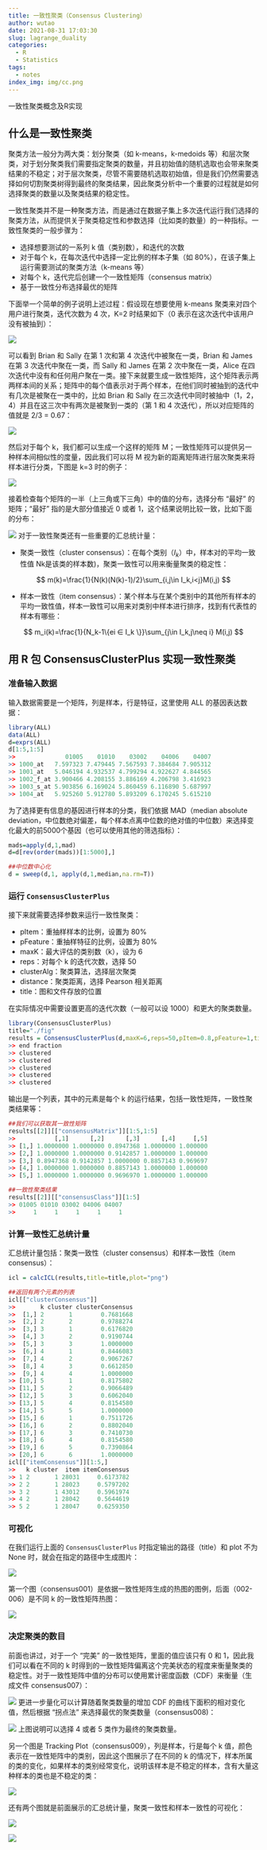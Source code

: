 ```yaml
---
title: 一致性聚类（Consensus Clustering）
author: wutao
date: 2021-08-31 17:03:30
slug: lagrange_duality
categories:
  - R
  - Statistics
tags:
  - notes
index_img: img/cc.png
---
```




一致性聚类概念及R实现

<!-- more -->

## 什么是一致性聚类

聚类方法一般分为两大类：划分聚类（如 k-means，k-medoids 等）和层次聚类，对于划分聚类我们需要指定聚类的数量，并且初始值的随机选取也会带来聚类结果的不稳定；对于层次聚类，尽管不需要随机选取初始值，但是我们仍然需要选择如何切割聚类树得到最终的聚类结果，因此聚类分析中一个重要的过程就是如何选择聚类的数量以及聚类结果的稳定性。

一致性聚类并不是一种聚类方法，而是通过在数据子集上多次迭代运行我们选择的聚类方法，从而提供关于聚类稳定性和参数选择（比如类的数量）的一种指标。一致性聚类的一般步骤为：

-   选择想要测试的一系列 k 值（类别数），和迭代的次数
-   对于每个 k，在每次迭代中选择一定比例的样本子集（如 80%），在该子集上运行需要测试的聚类方法（k-means 等）
-   对每个 k，迭代完后创建一个一致性矩阵（consensus matrix）
-   基于一致性分布选择最优的矩阵

下面举一个简单的例子说明上述过程：假设现在想要使用 k-means 聚类来对四个用户进行聚类，迭代次数为 4 次，K=2 时结果如下（0
表示在这次迭代中该用户没有被抽到）：

![](https://picgo-wutao.oss-cn-shanghai.aliyuncs.com/img/1K80zNAiLjMAO6WcgNqh1GA.png)

可以看到 Brian 和 Sally 在第 1 次和第 4 次迭代中被聚在一类，Brian 和 James 在第 3 次迭代中聚在一类，而 Sally 和 James 在第 2
次中聚在一类，Alice 在四次迭代中没有和任何用户聚在一类。接下来就要生成一致性矩阵，这个矩阵表示两两样本间的关系；矩阵中的每个值表示对于两个样本，在他们同时被抽到的迭代中有几次是被聚在一类中的，比如 Brian 和 Sally 在三次迭代中同时被抽中（1，2，4）并且在这三次中有两次是被聚到一类的（第 1 和 4 次迭代），所以对应矩阵的值就是 2/3 = 0.67：

![](https://picgo-wutao.oss-cn-shanghai.aliyuncs.com/img/1SD5g5G3Sv2-HXxgZLlIsw.png)

然后对于每个 k，我们都可以生成一个这样的矩阵 M；一致性矩阵可以提供另一种样本间相似性的度量，因此我们可以将 M 视为新的距离矩阵进行层次聚类来将样本进行分类，下图是 k=3 时的例子：

![](https://picgo-wutao.oss-cn-shanghai.aliyuncs.com/img/t8fuK051LqMw0wtjw8wayw.png)

接着检查每个矩阵的一半（上三角或下三角）中的值的分布，选择分布 “最好” 的矩阵；“最好” 指的是大部分值接近 0 或者 1，这个结果说明比较一致，比如下面的分布：

![](https://picgo-wutao.oss-cn-shanghai.aliyuncs.com/img/UvsYV8moEE9SnPfx89ufQQ.png)
对于一致性聚类还有一些重要的汇总统计量： 

- 聚类一致性（cluster consensus）：在每个类别（*I*<sub>*k*</sub>）中，样本对的平均一致性值 Nk是该类的样本数)，聚类一致性可以用来衡量聚类的稳定性：

$$
m(k)=\frac{1}{N(k)(N(k)-1)/2}\sum_{i,j\in I_k,i<j}M(i,j)
$$

- 样本一致性（item consensus）：某个样本与在某个类别中的其他所有样本的平均一致性值，样本一致性可以用来对类别中样本进行排序，找到有代表性的样本有哪些：

$$
m_i(k)=\frac{1}{N_k-1\{ei ∈ I_k \}}\sum_{j\in I_k,j\neq i}   M(i,j)
$$

## 用 R 包 ConsensusClusterPlus  实现一致性聚类

### 准备输入数据

输入数据需要是一个矩阵，列是样本，行是特征，这里使用 ALL 的基因表达数据：

``` r
library(ALL)
data(ALL)
d=exprs(ALL)
d[1:5,1:5]
>>              01005    01010    03002    04006    04007
>> 1000_at   7.597323 7.479445 7.567593 7.384684 7.905312
>> 1001_at   5.046194 4.932537 4.799294 4.922627 4.844565
>> 1002_f_at 3.900466 4.208155 3.886169 4.206798 3.416923
>> 1003_s_at 5.903856 6.169024 5.860459 6.116890 5.687997
>> 1004_at   5.925260 5.912780 5.893209 6.170245 5.615210
```

为了选择更有信息的基因进行样本的分类，我们依据 MAD（median absolute deviation，中位数绝对偏差，每个样本点离中位数的绝对值的中位数）来选择变化最大的前5000个基因（也可以使用其他的筛选指标）：

``` r
mads=apply(d,1,mad)
d=d[rev(order(mads))[1:5000],]

##中位数中心化
d = sweep(d,1, apply(d,1,median,na.rm=T))
```

### 运行 `ConsensusClusterPlus`

接下来就需要选择参数来运行一致性聚类：

-   pItem：重抽样样本的比例，设置为 80%
-   pFeature：重抽样特征的比例，设置为 80%
-   maxK：最大评估的类别数（k），设为 6
-   reps：对每个 k 的迭代次数，选择 50
-   clusterAlg：聚类算法，选择层次聚类
-   distance：聚类距离，选择 Pearson 相关距离
-   title：图和文件存放的位置

在实际情况中需要设置更高的迭代次数（一般可以设 1000）和更大的聚类数量。

``` r
library(ConsensusClusterPlus)
title="./fig"
results = ConsensusClusterPlus(d,maxK=6,reps=50,pItem=0.8,pFeature=1,title=title,clusterAlg="hc",distance="pearson",seed=1262118388.71279,plot="png")
>> end fraction
>> clustered
>> clustered
>> clustered
>> clustered
>> clustered
```

输出是一个列表，其中的元素是每个 k 的运行结果，包括一致性矩阵，一致性聚类结果等：

``` r
##我们可以获取其一致性矩阵
results[[2]][["consensusMatrix"]][1:5,1:5]
>>           [,1]      [,2]      [,3]      [,4]     [,5]
>> [1,] 1.0000000 1.0000000 0.8947368 1.0000000 1.000000
>> [2,] 1.0000000 1.0000000 0.9142857 1.0000000 1.000000
>> [3,] 0.8947368 0.9142857 1.0000000 0.8857143 0.969697
>> [4,] 1.0000000 1.0000000 0.8857143 1.0000000 1.000000
>> [5,] 1.0000000 1.0000000 0.9696970 1.0000000 1.000000

##一致性聚类结果
results[[2]][["consensusClass"]][1:5]
>> 01005 01010 03002 04006 04007 
>>     1     1     1     1     1
```

### 计算一致性汇总统计量

汇总统计量包括：聚类一致性（cluster consensus）和样本一致性（item consensus）：

``` r
icl = calcICL(results,title=title,plot="png")

##返回有两个元素的列表
icl[["clusterConsensus"]]
>>       k cluster clusterConsensus
>>  [1,] 2       1        0.7681668
>>  [2,] 2       2        0.9788274
>>  [3,] 3       1        0.6176820
>>  [4,] 3       2        0.9190744
>>  [5,] 3       3        1.0000000
>>  [6,] 4       1        0.8446083
>>  [7,] 4       2        0.9067267
>>  [8,] 4       3        0.6612850
>>  [9,] 4       4        1.0000000
>> [10,] 5       1        0.8175802
>> [11,] 5       2        0.9066489
>> [12,] 5       3        0.6062040
>> [13,] 5       4        0.8154580
>> [14,] 5       5        1.0000000
>> [15,] 6       1        0.7511726
>> [16,] 6       2        0.8802040
>> [17,] 6       3        0.7410730
>> [18,] 6       4        0.8154580
>> [19,] 6       5        0.7390864
>> [20,] 6       6        1.0000000
icl[["itemConsensus"]][1:5,]
>>   k cluster  item itemConsensus
>> 1 2       1 28031     0.6173782
>> 2 2       1 28023     0.5797202
>> 3 2       1 43012     0.5961974
>> 4 2       1 28042     0.5644619
>> 5 2       1 28047     0.6259350
```

### 可视化

在我们运行上面的 `ConsensusClusterPlus` 时指定输出的路径（title）和 plot 不为 None 时，就会在指定的路径中生成图片：

![](https://picgo-wutao.oss-cn-shanghai.aliyuncs.com/img/image-20210831191516691.png)

第一个图（consensus001）是依据一致性矩阵生成的热图的图例，后面（002-006）是不同 k 的一致性矩阵热图：

![](https://picgo-wutao.oss-cn-shanghai.aliyuncs.com/img/image-20210831192023694.png)

### 决定聚类的数目

前面也讲过，对于一个 “完美” 的一致性矩阵，里面的值应该只有 0 和 1，因此我们可以看在不同的 k 时得到的一致性矩阵偏离这个完美状态的程度来衡量聚类的稳定性。对于一致性矩阵中值的分布可以使用累计密度函数（CDF）来衡量（生成文件 consensus007）：

![](https://picgo-wutao.oss-cn-shanghai.aliyuncs.com/img/consensus007.png)
更进一步量化可以计算随着聚类数量的增加 CDF 的曲线下面积的相对变化值，然后根据 “拐点法” 来选择最优的聚类数量（consensus008)：

![](https://picgo-wutao.oss-cn-shanghai.aliyuncs.com/img/consensus008.png)
上图说明可以选择 4 或者 5 类作为最终的聚类数量。

另一个图是 Tracking Plot（consensus009），列是样本，行是每个 k 值，颜色表示在一致性矩阵中的类别，因此这个图展示了在不同的 k 的情况下，样本所属的类的变化，如果样本的类别经常变化，说明该样本是不稳定的样本，含有大量这种样本的类也是不稳定的类：

![](https://picgo-wutao.oss-cn-shanghai.aliyuncs.com/img/consensus009.png)

还有两个图就是前面展示的汇总统计量，聚类一致性和样本一致性的可视化：

![](https://picgo-wutao.oss-cn-shanghai.aliyuncs.com/img/icl003.png)

![](https://picgo-wutao.oss-cn-shanghai.aliyuncs.com/img/icl001.png)
